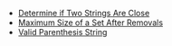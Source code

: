 - [Determine if Two Strings Are Close](https://leetcode.com/problems/determine-if-two-strings-are-close)
- [Maximum Size of a Set After Removals](https://leetcode.com/problems/maximum-size-of-a-set-after-removals)
- [Valid Parenthesis String](https://leetcode.com/problems/valid-parenthesis-string)
